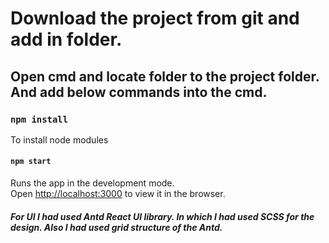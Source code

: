 # Download the project from git and add in folder.

## Open cmd and locate folder to the project folder. And add below commands into the cmd.

### `npm install`

To install node modules

#### `npm start`

Runs the app in the development mode.\
Open [http://localhost:3000](http://localhost:3000) to view it in the browser.

##### For UI I had used Antd React UI library. In which I had used SCSS for the design. Also I had used grid structure of the Antd.